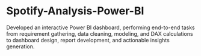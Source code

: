 # Spotify-Analysis-Power-BI
Developed an interactive Power BI dashboard, performing end-to-end tasks from requirement gathering, data cleaning, modeling, and DAX calculations to dashboard design, report development, and actionable insights generation.
